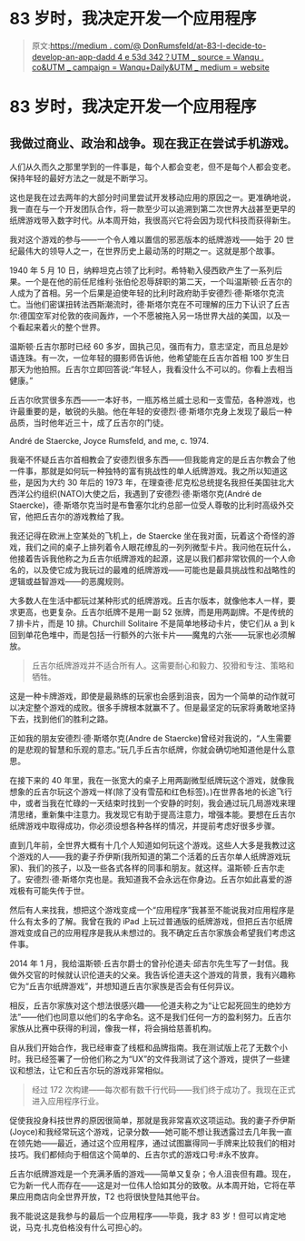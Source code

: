 # 83 岁时，我决定开发一个应用程序

> 原文:[https://medium . com/@ DonRumsfeld/at-83-I-decide-to-develop-an-app-dadd 4 e 53d 342？UTM _ source = Wanqu . co&UTM _ campaign = Wanqu+Daily&UTM _ medium = website](https://medium.com/@DonRumsfeld/at-83-i-decided-to-develop-an-app-dadd4e53d342?utm_source=wanqu.co&utm_campaign=Wanqu+Daily&utm_medium=website)

# 83 岁时，我决定开发一个应用程序

## 我做过商业、政治和战争。现在我正在尝试手机游戏。



人们从久而久之那里学到的一件事是，每个人都会变老，但不是每个人都会变老。保持年轻的最好方法之一就是不断学习。

这也是我在过去两年的大部分时间里尝试开发移动应用的原因之一。更准确地说，我一直在与一个开发团队合作，将一款至少可以追溯到第二次世界大战甚至更早的纸牌游戏带入数字时代。从本周开始，我很高兴它将会因为现代科技而获得新生。

我对这个游戏的参与——一个令人难以置信的邪恶版本的纸牌游戏——始于 20 世纪最伟大的领导人之一，在世界历史上最动荡的时期之一。这就是那个故事。



1940 年 5 月 10 日，纳粹坦克占领了比利时。希特勒入侵西欧产生了一系列后果。一个是在他的前任尼维利·张伯伦忍辱辞职的第二天，一个叫温斯顿·丘吉尔的人成为了首相。另一个后果是迫使年轻的比利时政府助手安德烈·德·斯塔尔克流亡。当他们密谋扭转法西斯潮流时，德·斯塔尔克在不可理解的压力下认识了丘吉尔:德国空军对伦敦的夜间轰炸，一个不愿被拖入另一场世界大战的美国，以及一个看起来着火的整个世界。

温斯顿·丘吉尔那时已经 60 多岁，固执己见，强而有力，意志坚定，而且总是妙语连珠。有一次，一位年轻的摄影师告诉他，他希望能在丘吉尔首相 100 岁生日那天为他拍照。丘吉尔立即回答说:“年轻人，我看没什么不可以的。你看上去相当健康。”

丘吉尔欣赏很多东西——一本好书，一瓶苏格兰威士忌和一支雪茄，各种游戏，也许最重要的是，敏锐的头脑。他在年轻的安德烈·德·斯塔尔克身上发现了最后一种品质，当时他年近三十，成了丘吉尔的门徒。



André de Staercke, Joyce Rumsfeld, and me, c. 1974.



我毫不怀疑丘吉尔首相教会了安德烈很多东西——但我能肯定的是丘吉尔教会了他一件事，那就是如何玩一种独特的富有挑战性的单人纸牌游戏。我之所以知道这些，是因为大约 30 年后的 1973 年，在理查德·尼克松总统提名我担任美国驻北大西洋公约组织(NATO)大使之后，我遇到了安德烈·德·斯塔尔克(André de Staercke)，德·斯塔尔克当时是布鲁塞尔北约总部一位受人尊敬的比利时高级外交官，他把丘吉尔的游戏教给了我。

我还记得在欧洲上空某处的飞机上，de Staercke 坐在我对面，玩着这个奇怪的游戏，我们之间的桌子上排列着令人眼花缭乱的一列列微型卡片。我问他在玩什么，他接着告诉我他称之为丘吉尔纸牌游戏的起源，这是以我们都非常钦佩的一个人命名的，以及使它成为我玩过的最难的纸牌游戏——可能也是最具挑战性和战略性的逻辑或益智游戏——的恶魔规则。

大多数人在生活中都玩过某种形式的纸牌游戏。丘吉尔版本，就像他本人一样，要求更高，也更复杂。丘吉尔纸牌不是用一副 52 张牌，而是用两副牌。不是传统的 7 排卡片，而是 10 排。Churchill Solitaire 不是简单地移动卡片，使它们从 a 到 k 回到单花色堆中，而是包括一行额外的六张卡片——魔鬼的六张——玩家也必须解放。

> 丘吉尔纸牌游戏并不适合所有人。这需要耐心和毅力、狡猾和专注、策略和牺牲。

这是一种卡牌游戏，即使是最熟练的玩家也会感到沮丧，因为一个简单的动作就可以决定整个游戏的成败。很多手牌根本就赢不了。但是最坚定的玩家将勇敢地坚持下去，找到他们的胜利之路。

正如我的朋友安德烈·德·斯塔尔克(Andre de Staercke)曾经对我说的，“人生需要的是悲观的智慧和乐观的意志。”玩几手丘吉尔纸牌，你就会确切地知道他是什么意思。

在接下来的 40 年里，我在一张宽大的桌子上用两副微型纸牌玩这个游戏，就像我想象的丘吉尔玩这个游戏一样(除了没有雪茄和红色标签)。)在世界各地的长途飞行中，或者当我在忙碌的一天结束时找到一个安静的时刻，我会通过玩几局游戏来理清思绪，重新集中注意力。我发现它有助于提高注意力，增强本能。要想在丘吉尔纸牌游戏中取得成功，你必须设想各种各样的情况，并提前考虑好很多步骤。

直到几年前，全世界大概有十几个人知道如何玩这个游戏。这些人大多是我教过这个游戏的人——我的妻子乔伊斯(我所知道的第二个活着的丘吉尔单人纸牌游戏玩家)、我们的孩子，以及一些各式各样的同事和朋友。就这样。温斯顿·丘吉尔走了。安德烈·德·斯塔尔克也是。我知道我不会永远在你身边。丘吉尔如此喜爱的游戏极有可能失传于世。

然后有人来找我，想把这个游戏变成一个“应用程序”我甚至不能说我对应用程序是什么有太多的了解。我曾在我的 iPad 上玩过普通版的纸牌游戏，但把丘吉尔纸牌游戏变成自己的应用程序是我从未想过的。我不确定丘吉尔家族会希望我们考虑这件事。

2014 年 1 月，我给温斯顿·丘吉尔爵士的曾孙伦道夫·邱吉尔先生写了一封信。我做外交官的时候就认识伦道夫的父亲。我告诉伦道夫这个游戏的背景，我有兴趣称它为“丘吉尔纸牌游戏”，并想知道丘吉尔家族是否会有任何异议。

相反，丘吉尔家族对这个想法很感兴趣——伦道夫称之为“让它起死回生的绝妙方法”——他们也同意以他们的名字命名。这不是我们任何一方的盈利努力。丘吉尔家族从比赛中获得的利润，像我一样，将会捐给慈善机构。







自从我们开始合作，我已经审查了线框和品牌指南。我在测试版上花了无数个小时。我已经签署了一份他们称之为“UX”的文件我测试了这个游戏，提供了一些建议和想法，让它和丘吉尔玩的游戏非常相似。

> 经过 172 次构建——每次都有数千行代码——我们终于成功了。我现在正式进入应用程序行业。

促使我投身科技世界的原因很简单，那就是我非常喜欢这项运动。我的妻子乔伊斯(Joyce)和我经常玩这个游戏，记录分数——她可能不想让我透露过去几年我一直在领先她——最近，通过这个应用程序，通过试图赢得同一手牌来比较我们的相对技巧。我们都倾向于相信这个简单的、丘吉尔式的游戏口号:#永不放弃。

丘吉尔纸牌游戏是一个充满矛盾的游戏——简单又复杂；令人沮丧但有趣。现在，它为新一代人而存在——这是对一位伟人恰如其分的致敬。从本周开始，它将在苹果应用商店向全世界开放，T2 也将很快登陆其他平台。

我不能说这是我参与的最后一个应用程序——毕竟，我才 83 岁！但可以肯定地说，马克·扎克伯格没有什么可担心的。

